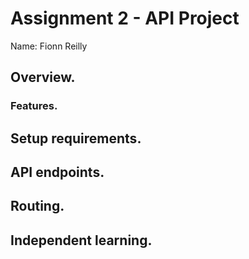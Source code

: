 # Assignment 2 - API Project

Name: Fionn Reilly

## Overview.


### Features.
  

## Setup requirements.


## API endpoints.

  
## Routing.


## Independent learning.

